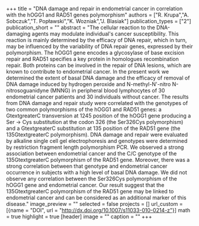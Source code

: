 +++
title = "DNA damage and repair in endometrial cancer in correlation with the hOGG1 and RAD51 genes polymorphism"
authors = ["R. Krupa","A. Sobczuk","T. Popławski","K. Wozniak","J. Blasiak"]
publication_types = ["2"]
publication_short = ""
abstract = "The cellular reaction to the DNA-damaging agents may modulate individual's cancer susceptibility. This reaction is mainly determined by the efficacy of DNA repair, which in turn, may be influenced by the variability of DNA repair genes, expressed by their polymorphism. The hOGG1 gene encodes a glycosylase of base excision repair and RAD51 specifies a key protein in homologues recombination repair. Both proteins can be involved in the repair of DNA lesions, which are known to contribute to endometrial cancer. In the present work we determined the extent of basal DNA damage and the efficacy of removal of DNA damage induced by hydrogen peroxide and N-methyl-N'-nitro N-nitrosoguanidyne (MNNG) in peripheral blood lymphocytes of 30 endometrial cancer patients and 30 individuals without cancer. The results from DNA damage and repair study were correlated with the genotypes of two common polymorphisms of the hOGG1 and RAD51 genes: a GtextgreaterC transversion at 1245 position of the hOGG1 gene producing a Ser → Cys substitution at the codon 326 (the Ser326Cys polymorphism) and a GtextgreaterC substitution at 135 position of the RAD51 gene (the 135GtextgreaterC polymorphism). DNA damage and repair were evaluated by alkaline single cell gel electrophoresis and genotypes were determined by restriction fragment length polymorphism PCR. We observed a strong association between endometrial cancer and the C/C genotype of the 135GtextgreaterC polymorphism of the RAD51 gene. Moreover, there was a strong correlation between that genotype and endometrial cancer occurrence in subjects with a high level of basal DNA damage. We did not observe any correlation between the Ser326Cys polymorphism of the hOGG1 gene and endometrial cancer. Our result suggest that the 135GtextgreaterC polymorphism of the RAD51 gene may be linked to endometrial cancer and can be considered as an additional marker of this disease."
image_preview = ""
selected = false
projects = []
url_custom = [{name = "DOI", url = "http://dx.doi.org/10.1007/s11033-010-0214-z"}]
math = true
highlight = true
[header]
image = ""
caption = ""
+++

